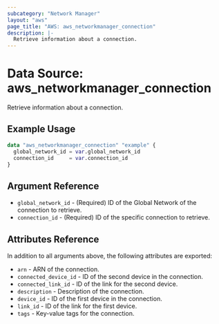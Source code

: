 ```yaml
---
subcategory: "Network Manager"
layout: "aws"
page_title: "AWS: aws_networkmanager_connection"
description: |-
  Retrieve information about a connection.
---
```


# Data Source:  aws_networkmanager_connection

Retrieve information about a connection.

## Example Usage

```terraform
data "aws_networkmanager_connection" "example" {
  global_network_id = var.global_network_id
  connection_id     = var.connection_id
}
```

## Argument Reference

* `global_network_id` - (Required) ID of the Global Network of the connection to retrieve.
* `connection_id` - (Required) ID of the specific connection to retrieve.

## Attributes Reference

In addition to all arguments above, the following attributes are exported:

* `arn` - ARN of the connection.
* `connected_device_id` - ID of the second device in the connection.
* `connected_link_id` - ID of the link for the second device.
* `description` - Description of the connection.
* `device_id` - ID of the first device in the connection.
* `link_id` - ID of the link for the first device.
* `tags` - Key-value tags for the connection.
